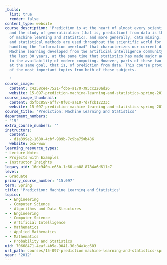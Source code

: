 ```yaml
---
_build:
  list: true
  render: false
content_type: website
course_description: 'Prediction is at the heart of almost every scientific discipline,
  and the study of generalization (that is, prediction) from data is the central topic
  of machine learning and statistics, and more generally, data mining. Machine learning
  and statistical methods are used throughout the scientific world for their use in
  handling the "information overload" that characterizes our current digital age.
  Machine learning developed from the artificial intelligence community, mainly within
  the last 30 years, at the same time that statistics has made major advances due
  to the availability of modern computing. However, parts of these two fields aim
  at the same goal, that is, of prediction from data. This course provides a selection
  of the most important topics from both of these subjects.

  '
course_image:
  content: c4258cee-7521-fcb6-a170-395cc220ad26
  website: 15-097-prediction-machine-learning-and-statistics-spring-2012
course_image_thumbnail:
  content: d5fbc858-aff7-8f0c-aa10-7d7fcb12233c
  website: 15-097-prediction-machine-learning-and-statistics-spring-2012
course_title: 'Prediction: Machine Learning and Statistics'
department_numbers:
- '15'
extra_course_numbers: ''
instructors:
  content:
  - d1a399e2-1680-4cbf-989b-7c9ba750b486
  website: ocw-www
learning_resource_types:
- Lecture Notes
- Projects with Examples
- Instructor Insights
legacy_uid: 16dc940b-e65b-1c66-eb08-8784a6d611c7
level:
- Graduate
primary_course_number: '15.097'
term: Spring
title: 'Prediction: Machine Learning and Statistics'
topics:
- - Engineering
  - Computer Science
  - Algorithms and Data Structures
- - Engineering
  - Computer Science
  - Artificial Intelligence
- - Mathematics
  - Applied Mathematics
- - Mathematics
  - Probability and Statistics
uid: 70668471-4eaf-4b5a-9041-30c84a3cc603
url_path: courses/15-097-prediction-machine-learning-and-statistics-spring-2012
year: '2012'
---
```

